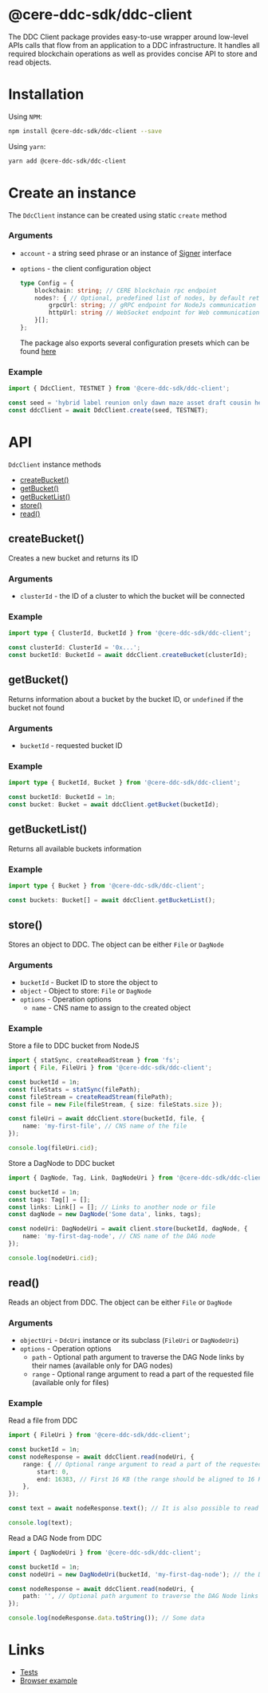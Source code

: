 # @cere-ddc-sdk/ddc-client

The DDC Client package provides easy-to-use wrapper around low-level APIs calls that flow from an application to a DDC infrastructure. It handles all required blockchain operations as well as provides concise API to store and read objects.

# Installation

Using `NPM`:

```bash
npm install @cere-ddc-sdk/ddc-client --save
```

Using `yarn`:

```bash
yarn add @cere-ddc-sdk/ddc-client
```

# Create an instance

The `DdcClient` instance can be created using static `create` method

### Arguments
- `account` - a string seed phrase or an instance of [Signer](/packages/blockchain/src/Signer/Signer.ts) interface
- `options` - the client configuration object

    ```ts
    type Config = {
        blockchain: string; // CERE blockchain rpc endpoint
        nodes?: { // Optional, predefined list of nodes, by default retrieved from blockchain
            grpcUrl: string; // gRPC endpoint for NodeJs communication
            httpUrl: string // WebSocket endpoint for Web communication
        }[];
    };
    ```
    The package also exports several configuration presets which can be found [here](packages/ddc/src/presets.ts)

### Example

```ts
import { DdcClient, TESTNET } from '@cere-ddc-sdk/ddc-client';

const seed = 'hybrid label reunion only dawn maze asset draft cousin height flock nation';
const ddcClient = await DdcClient.create(seed, TESTNET);
```

# API

`DdcClient` instance methods
- [createBucket()](#createbucket)
- [getBucket()](#getbucket)
- [getBucketList()](#getbucketlist)
- [store()](#store)
- [read()](#read)

## createBucket()

Creates a new bucket and returns its ID

### Arguments
- `clusterId` - the ID of a cluster to which the bucket will be connected

### Example

```ts
import type { ClusterId, BucketId } from '@cere-ddc-sdk/ddc-client';

const clusterId: ClusterId = '0x...';
const bucketId: BucketId = await ddcClient.createBucket(clusterId);
```

## getBucket()

Returns information about a bucket by the bucket ID, or `undefined` if the bucket not found

### Arguments
- `bucketId` - requested bucket ID

### Example

```ts
import type { BucketId, Bucket } from '@cere-ddc-sdk/ddc-client';

const bucketId: BucketId = 1n;
const bucket: Bucket = await ddcClient.getBucket(bucketId);
```

## getBucketList()

Returns all available buckets information

### Example

```ts
import type { Bucket } from '@cere-ddc-sdk/ddc-client';

const buckets: Bucket[] = await ddcClient.getBucketList();
```

## store()

Stores an object to DDC. The object can be either `File` or `DagNode`

### Arguments
- `bucketId` - Bucket ID to store the object to
- `object` - Object to store: `File` or `DagNode`
- `options` - Operation options
    - `name` - CNS name to assign to the created object
    

### Example

Store a file to DDC bucket from NodeJS
```ts
import { statSync, createReadStream } from 'fs';
import { File, FileUri } from '@cere-ddc-sdk/ddc-client';

const bucketId = 1n;
const fileStats = statSync(filePath);
const fileStream = createReadStream(filePath);
const file = new File(fileStream, { size: fileStats.size });

const fileUri = await ddcClient.store(bucketId, file, {
    name: 'my-first-file', // CNS name of the file
});

console.log(fileUri.cid);
```

Store a DagNode to DDC bucket
```ts
import { DagNode, Tag, Link, DagNodeUri } from '@cere-ddc-sdk/ddc-client';

const bucketId = 1n;
const tags: Tag[] = [];
const links: Link[] = []; // Links to another node or file
const dagNode = new DagNode('Some data', links, tags);

const nodeUri: DagNodeUri = await client.store(bucketId, dagNode, {
    name: 'my-first-dag-node', // CNS name of the DAG node
});

console.log(nodeUri.cid);
```

## read()

Reads an object from DDC. The object can be either `File` or `DagNode`

### Arguments
- `objectUri` - `DdcUri` instance or its subclass (`FileUri` or `DagNodeUri`)
- `options` - Operation options
    - `path` - Optional path argument to traverse the DAG Node links by their names (available only for DAG nodes)
    - `range` - Optional range argument to read a part of the requested file (available only for files)

### Example

Read a file from DDC
```ts
import { FileUri } from '@cere-ddc-sdk/ddc-client';

const bucketId = 1n;
const nodeResponse = await ddcClient.read(nodeUri, {
    range: { // Optional range argument to read a part of the requested file
        start: 0,
        end: 16383, // First 16 KB (the range should be aligned to 16 KB)
    }, 
});

const text = await nodeResponse.text(); // It is also possible to read `arrayBuffer()` or `json()`

console.log(text);
```

Read a DAG Node from DDC
```ts
import { DagNodeUri } from '@cere-ddc-sdk/ddc-client';

const bucketId = 1n;
const nodeUri = new DagNodeUri(bucketId, 'my-first-dag-node'); // the DAG Node CID can be used instead of CNS name

const nodeResponse = await ddcClient.read(nodeUri, {
    path: '', // Optional path argument to traverse the DAG Node links by their names. EG. `root/link1/link2`
});

console.log(nodeResponse.data.toString()); // Some data
```

# Links

- [Tests](/tests/specs/DdcClient.spec.ts)
- [Browser example](/playground)
